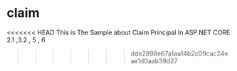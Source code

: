 # claim
<<<<<<< HEAD
This is The Sample about Claim Principal In ASP.NET CORE 2.1 ,3.2 , 5 , 6
>>>>>>> dde2898e67a1aa14b2c09cac24eae1d0aab39d27

